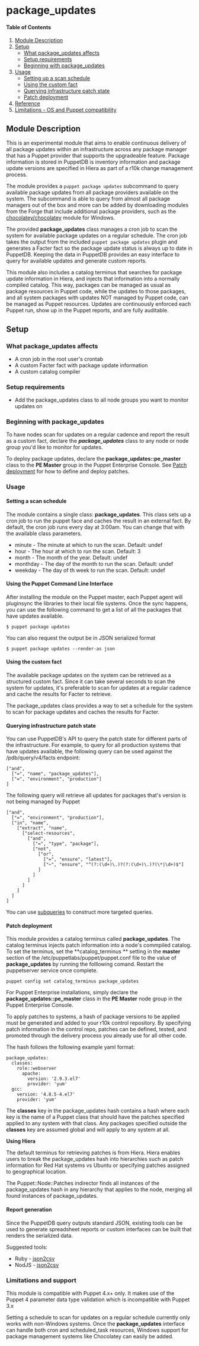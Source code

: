 # package_updates

#### Table of Contents

1. [Module Description](#module-description)
2. [Setup](#setup)
    * [What package_updates affects](#what-package_updates-affects)
    * [Setup requirements](#setup-requirements)
    * [Beginning with package_updates](#beginning-with-package_updates)
3. [Usage](#usage)
    * [Setting up a scan schedule](#setting-a-scan-schedule)
    * [Using the custom fact](#using-the-custom-fact)
    * [Querying infrastructure patch state](#querying-infrastructure-patch-state)
    * [Patch deployment](#patch-deployment)
4. [Reference](#reference)
5. [Limitations - OS and Puppet compatibility](#limitations-and-support)

## Module Description

This is an experimental module that aims to enable continuous delivery of all
package updates within an infrastructure across any package manager that has a
Puppet provider that supports the upgradeable feature. Package information is
stored in PuppetDB is inventory information and package update versions are
specified in Hiera as part of a r10k change management process.

The module provides a `puppet package updates` subcommand  to query available
package updates from all package providers available on the system. The
subcommand is able to query from almost all package managers out of the box and
more can be added by downloading modules from the Forge that include additional
package providers, such as the [chocolatey/chocolatey](https://forge.puppetlabs.com/chocolatey/chocolatey)
module for Windows.

The provided **package_updates** class manages a cron job to scan the system
for available package updates on a regular schedule.  The cron job takes the
output from the included `puppet package updates` plugin and generates a
Facter fact so the package update status is always up to date in PuppetDB.
Keeping the data in PuppetDB provides an easy interface to query for
available updates and generate custom reports.

This module also includes a catalog terminus that searches for package update
information in Hiera, and injects that information into a normally compiled
catalog.  This way, packages can be managed as usual as  package resources in
Puppet code, while the updates to those packages, and all system packages with
updates NOT managed by Puppet code, can be managed as Puppet resources.
Updates are continuously enforced each Puppet run, show up in the Puppet
reports, and are fully auditable.


## Setup

### What package_updates affects

* A cron job in the root user's crontab
* A custom Facter fact with package update information
* A custom catalog compiler

### Setup requirements

* Add the package_updates class to all node groups you want to monitor updates on

### Beginning with package_updates

To have nodes scan for updates on a regular cadence and report the result as a custom fact,
declare the ***package_updates*** class to any node or node group you'd like to monitor for updates.

To deploy package updates, declare the **package_updates::pe_master** class to
the **PE Master** group in the Puppet Enterprise Console. See [Patch
deployment](#patch-deployment) for how to define and deploy patches.

### Usage

#### Setting a scan schedule

The module contains a single class: **package_updates**.  This class sets up a
cron job to run the puppet face and caches the result in an external fact.  By
default, the cron job runs every day at 3:00am.  You can change that with the
available class parameters.

* minute - The minute at which to run the scan. Default: undef
* hour - The hour at which to run the scan. Default: 3
* month - The month of the year. Default: undef
* monthday - The day of the month to run the scan. Default: undef
* weekday - The day of th week to run the scan. Default: undef

#### Using the Puppet Command Line Interface

After installing the module on the Puppet master, each Puppet agent will pluginsync the libraries
to their local file systems.  Once the sync happens, you can use the following command to get a list of
all the packages that have updates available.

    $ puppet package updates

You can also request the output be in JSON serialized format

    $ puppet package updates --render-as json

#### Using the custom fact

The available package updates on the system can be retrieved as a structured custom fact.  Since it
can take several seconds to scan the system for updates, it's preferable to scan for updates at a
regular cadence and cache the results for Facter to retrieve.

The package_updates class provides a way to set a schedule for the system to scan for package updates
and caches the results for Facter.

#### Querying infrastructure patch state

You can use PuppetDB's API to query the patch state for different parts of the infrastructure.
For example, to query for all production systems that have updates available, the following query can
be used against the /pdb/query/v4/facts endpoint:

    ["and",
      ["=", "name", "package_updates"],
      ["=", "environment", "production"]
    ]

The following query will retrieve all updates for packages that's version is not being managed by Puppet

    ["and",
      ["=", "environment", "production"],
      ["in", "name",
        ["extract", "name",
          ["select-resources",
            ["and",
              ["=", "type", "package"],
              ["not",
                ["or",
                  ["=", "ensure", "latest"],
                  ["~", "ensure", "^(?:(\d+)\.)?(?:(\d+)\.)?(\*|\d+)$"]
                ]
              ]
            ]
          ]
        ]
      ]
    ]

You can use [subqueries](https://docs.puppetlabs.com/puppetdb/3.2/api/query/v4/facts.html#subquery-relationships) to construct more targeted queries.


#### Patch deployment

This module provides a catalog terminus called **package_updates**.  The
catalog terminus injects patch information into a node's commpiled catalog. To
set the terminus, set the **catalog_terminus ** setting in the **master**
section of the /etc/puppetlabs/puppet/puppet.conf file to the value of
**package_updates** by running the folllowing comand.  Restart the puppetserver
service once complete.

    puppet config set catalog_terminus package_updates

For Puppet Enterprise installations, simply declare the
**package_updates::pe_master** class in the **PE Master** node group in the
Puppet Enterprise Console.


To apply patches to systems, a hash of package versions to be applied must be
generated and added to your r10k control repository. By specifying patch
information in the control repo, patches can be defined, tested, and promoted
through the delivery process you already use for all other code.

The hash follows the following example yaml format:

    package_updates:
      classes:
        role::webserver
          apache:
            version: '2.9.3.el7'
            provider: 'yum'
      gcc:
        version: '4.8.5-4.el7'
        provider: 'yum'

The **classes** key in the package_updates hash contains a hash where each key
is the name of a Puppet class that should have the patches specified applied to
any system with that class. Any packages specified outside the **classes** key
are assumed global and will apply to any system at all.

**Using Hiera**

The default terminus for retrieving patches is from Hiera.  Hiera enables users
to break the package_updates hash into hierarchies such as patch information
for Red Hat systems vs Ubuntu or specifying patches assigned to geographical location.

The Puppet::Node::Patches indirector finds all instances of the package_updates
hash in any hierarchy that applies to the node, merging all found instances of
package_updates.

#### Report generation

Since the PuppetDB query outputs standard JSON, existing tools can be used to generate spreadsheet
reports or custom interfaces can be built that renders the serialized data.

Suggested tools:

  * Ruby - [json2csv](https://github.com/ngmaloney/json2csv)
  * NodJS - [json2csv](https://github.com/zemirco/json2csv)


### Limitations and support

This module is compatible with Puppet 4.x+ only. It makes use of the Puppet 4 parameter data type
validation which is incompatible with Puppet 3.x

Setting a schedule to scan for updates on a regular schedule currently only
works with non-Windows systems. Once the **package_updates** interface can
handle both cron and scheduled_task resources, Windows support for package
management systems like Chocolatey can easily be added.
